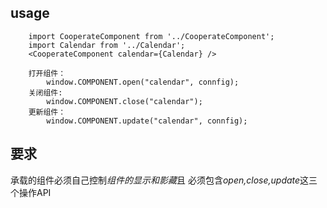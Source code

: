## usage
```
    import CooperateComponent from '../CooperateComponent';
    import Calendar from '../Calendar';
    <CooperateComponent calendar={Calendar} />
    
    打开组件：
        window.COMPONENT.open("calendar", connfig);
    关闭组件:
        window.COMPONENT.close("calendar");
    更新组件：
        window.COMPONENT.update("calendar", connfig);
```

## 要求
承载的组件必须自己控制*组件的显示和影藏*且 必须包含*open,close,update*这三个操作API